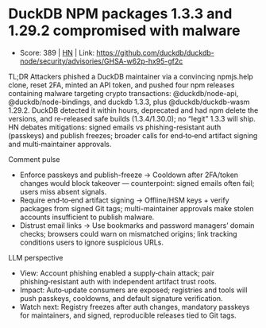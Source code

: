 # DuckDB NPM packages 1.3.3 and 1.29.2 compromised with malware

- Score: 389 | [HN](https://news.ycombinator.com/item?id=45179939) | Link: https://github.com/duckdb/duckdb-node/security/advisories/GHSA-w62p-hx95-gf2c

TL;DR
Attackers phished a DuckDB maintainer via a convincing npmjs.help clone, reset 2FA, minted an API token, and pushed four npm releases containing malware targeting crypto transactions: @duckdb/node-api, @duckdb/node-bindings, and duckdb 1.3.3, plus @duckdb/duckdb-wasm 1.29.2. DuckDB detected it within hours, deprecated and had npm delete the versions, and re-released safe builds (1.3.4/1.30.0); no “legit” 1.3.3 will ship. HN debates mitigations: signed emails vs phishing-resistant auth (passkeys) and publish freezes; broader calls for end‑to‑end artifact signing and multi‑maintainer approvals.

Comment pulse
- Enforce passkeys and publish-freeze → Cooldown after 2FA/token changes would block takeover — counterpoint: signed emails often fail; users miss absent signals.
- Require end‑to‑end artifact signing → Offline/HSM keys + verify packages from signed Git tags; multi-maintainer approvals make stolen accounts insufficient to publish malware.
- Distrust email links → Use bookmarks and password managers’ domain checks; browsers could warn on mismatched origins; link tracking conditions users to ignore suspicious URLs.

LLM perspective
- View: Account phishing enabled a supply‑chain attack; pair phishing‑resistant auth with independent artifact trust roots.
- Impact: Auto‑update consumers are exposed; registries and tools will push passkeys, cooldowns, and default signature verification.
- Watch next: Registry freezes after auth changes, mandatory passkeys for maintainers, and signed, reproducible releases tied to Git tags.
